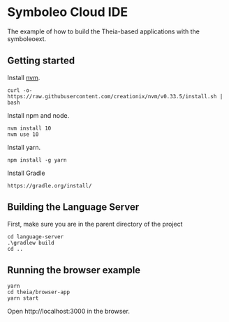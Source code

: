 # Symboleo Cloud IDE
The example of how to build the Theia-based applications with the symboleoext.

## Getting started

Install [nvm](https://github.com/creationix/nvm#install-script).

    curl -o- https://raw.githubusercontent.com/creationix/nvm/v0.33.5/install.sh | bash

Install npm and node.

    nvm install 10
    nvm use 10

Install yarn.

    npm install -g yarn

Install Gradle
    
    https://gradle.org/install/


## Building the Language Server 

First, make sure you are in the parent directory of the project

    cd language-server
    .\gradlew build
    cd ..

## Running the browser example

    yarn
    cd theia/browser-app
    yarn start

Open http://localhost:3000 in the browser.


